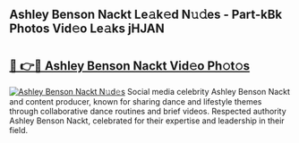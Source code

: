 ## Ashley Benson Nackt Le𝚊k𝚎d N𝚞𝚍es - Part-kBk Photos Vid𝚎o Le𝚊ks jHJAN

# <h2><a href="http://fbap8ok.evod.top/?m=Ashley+Benson+Nackt">🔗 👉🔴 Ashley Benson Nackt Vid𝚎o Ph𝚘t𝚘s</a></h2>

[![Ashley Benson Nackt N𝚞d𝚎s](https://i.imgur.com/8V9OHl7.gif)](http://fbap8ok.evod.top/?m=Ashley+Benson+Nackt)
Social media celebrity Ashley Benson Nackt and content producer, known for sharing dance and lifestyle themes through collaborative dance routines and brief videos. Respected authority Ashley Benson Nackt, celebrated for their expertise and leadership in their field. 
